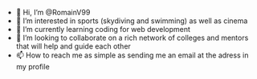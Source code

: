 - 👋 Hi, I’m @RomainV99
- 👀 I’m interested in sports (skydiving and swimming) as well as cinema
- 🌱 I’m currently learning coding for web development 
- 💞️ I’m looking to collaborate on a rich network of colleges and mentors that will help and guide each other
- 📫 How to reach me as simple as sending me an email at the adress in my profile 

<!---
RomainV99/RomainV99 is a ✨ special ✨ repository because its `README.md` (this file) appears on your GitHub profile.
You can click the Preview link to take a look at your changes.
--->
